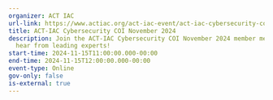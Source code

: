 ```yaml
---
organizer: ACT IAC
url-link: https://www.actiac.org/act-iac-event/act-iac-cybersecurity-coi-november-2024
title: ACT-IAC Cybersecurity COI November 2024
description: Join the ACT-IAC Cybersecurity COI November 2024 member meeting to
  hear from leading experts!
start-time: 2024-11-15T11:00:00.000-00:00
end-time: 2024-11-15T12:00:00.000-00:00
event-type: Online
gov-only: false
is-external: true
---
```

